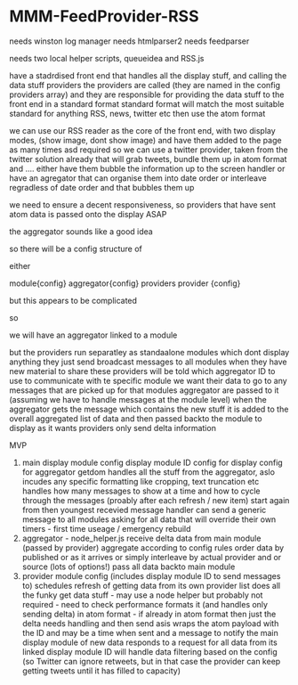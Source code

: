 # MMM-FeedProvider-RSS


needs winston log manager
needs htmlparser2
needs feedparser

needs two local helper scripts, queueidea and RSS.js








have a stadrdised front end that handles all the display stuff, and calling the data stuff providers
the providers are called (they are named in the config providers array) and they are responsible for providing the data stuff to the front end in a standard format
standard format will match the most suitable standard
for anything RSS, news, twitter etc then use the atom format

we can use our RSS reader as the core of the front end, with two display modes, (show image, dont show image) and have them added to the page as many times asd required
so we can use a twitter provider, taken from the twitter solution already that will grab tweets, bundle them up in atom format
and  ....
either have them bubble the information up to the screen handler
or have an agregator that can organise them into date order or interleave regradless of date order
and that bubbles them up

we need to ensure a decent responsiveness, so providers that have sent atom data is passed onto the display ASAP

the aggregator sounds like a good idea

so there will be a config structure of

either



module{config}
	aggregator{config}
		providers
			provider {config}

but this appears to be complicated

so 

we will have an aggregator linked to a module

but the providers run separatley as standaalone modules which dont display anything they just send broadcast messages to all modules when they have new material to share
these providers will be told which aggregator ID to use to communicate with te specific module we want their data to go to 
any messages that are picked up for that modules aggregator are passed to it (assuming we have to handle messages at the module level)
when the aggregator gets the message which contains the new stuff it is added to the overall aggregated list of data and then passed backto the module to display as it wants
providers only send delta information

MVP

1) main display module
	config
		display module ID
		config for display
		config for aggregator
	getdom
		handles all the stuff from the aggregator, aslo incudes any specific formatting like cropping, text truncation etc
		handles how many messages to show at a time and how to cycle through the messages (proably after each refresh / new item) start again from then youngest recevied
	message handler
	can send a generic message to all modules asking for all data that will override their own timers - first time useage / emergency rebuild
2) aggregator - node_helper.js
	receive delta data from main module (passed by provider)
	aggregate according to config rules
		order data by published or as it arrives or simply interleave by actual provider and or source (lots of options!)
	pass all data backto main module
3) provider module
	config (includes display module ID to send messages to)
	schedules refresh of getting data from its own provider list
	does all the funky get data stuff - may use a node helper but probably not required - need to check performance
	formats it (and handles only sending delta) in atom format - if already in atom format then just the delta needs handling and then send asis
	wraps the atom payload with the ID and may be a time when sent and a message to notify the main display module of new data
	responds to a request for all data from its linked display module ID
	will handle data filtering based on the config (so Twitter can ignore retweets, but in that case the provider can keep getting tweets until it has filled to capacity)







